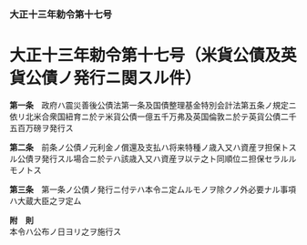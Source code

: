 ### 大正十三年勅令第十七号  
# 大正十三年勅令第十七号（米貨公債及英貨公債ノ発行ニ関スル件）  
  
**第一条**　政府ハ震災善後公債法第一条及国債整理基金特別会計法第五条ノ規定ニ依リ北米合衆国紐育ニ於テ米貨公債一億五千万弗及英国倫敦ニ於テ英貨公債二千五百万磅ヲ発行ス  
  
**第二条**　前条ノ公債ノ元利金ノ償還及支払ハ将来特種ノ歳入又ハ資産ヲ担保トスル公債ヲ発行スル場合ニ於テハ該歳入又ハ資産ヲ以テ之ト同順位ニ担保セラルルモノトス  
  
**第三条**　第一条ノ公債ノ発行ニ付テハ本令ニ定ムルモノヲ除クノ外必要ナル事項ハ大蔵大臣之ヲ定ム  
  
**附　則**  
本令ハ公布ノ日ヨリ之ヲ施行ス  
  
